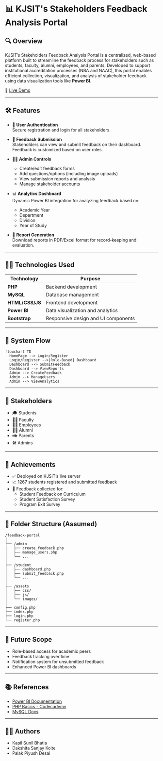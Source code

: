 
# 📊 KJSIT's Stakeholders Feedback Analysis Portal

## 🔍 Overview

KJSIT’s Stakeholders Feedback Analysis Portal is a centralized, web-based platform built to streamline the feedback process for stakeholders such as students, faculty, alumni, employees, and parents. Developed to support institutional accreditation processes (NBA and NAAC), this portal enables efficient collection, visualization, and analysis of stakeholder feedback using data visualization tools like **Power BI**.

🔗 [Live Demo](https://feedbackportal.kjsieit.in/)

---

## 🛠️ Features

- 🔐 **User Authentication**  
  Secure registration and login for all stakeholders.

- 📝 **Feedback Submission**  
  Stakeholders can view and submit feedback on their dashboard. Feedback is customized based on user roles.

- 🧑‍💼 **Admin Controls**  
  - Create/edit feedback forms  
  - Add questions/options (including image uploads)  
  - View submission reports and analysis  
  - Manage stakeholder accounts

- 📊 **Analytics Dashboard**  
  Dynamic Power BI integration for analyzing feedback based on:
  - Academic Year
  - Department
  - Division
  - Year of Study

- 🧾 **Report Generation**  
  Download reports in PDF/Excel format for record-keeping and evaluation.

---

## 👨‍💻 Technologies Used

| Technology        | Purpose                                  |
|-------------------|-------------------------------------------|
| **PHP**           | Backend development                      |
| **MySQL**         | Database management                      |
| **HTML/CSS/JS**   | Frontend development                     |
| **Power BI**      | Data visualization and analytics         |
| **Bootstrap**     | Responsive design and UI components      |

---

## 🔄 System Flow

```mermaid
flowchart TD
  HomePage --> Login/Register
  Login/Register -->|Role-Based| Dashboard
  Dashboard --> SubmitFeedback
  Dashboard --> ViewReports
  Admin --> CreateFeedback
  Admin --> ManageUsers
  Admin --> ViewAnalytics
```

---

## 👥 Stakeholders

- 🎓 Students  
- 👨‍🏫 Faculty  
- 🧑‍💼 Employees  
- 🧑‍🎓 Alumni  
- 👪 Parents  
- 🛠️ Admins

---

## 🧪 Achievements

- ✅ Deployed on KJSIT’s live server  
- 📈 1267 students registered and submitted feedback  
- 🧾 Feedback collected for:
  - Student Feedback on Curriculum  
  - Student Satisfaction Survey  
  - Program Exit Survey  

---

## 📁 Folder Structure (Assumed)

```
/feedback-portal
│
├── /admin
│   ├── create_feedback.php
│   ├── manage_users.php
│   └── ...
│
├── /student
│   ├── dashboard.php
│   ├── submit_feedback.php
│   └── ...
│
├── /assets
│   ├── css/
│   ├── js/
│   └── images/
│
├── config.php
├── index.php
├── login.php
└── register.php
```

---

## 🧠 Future Scope

- Role-based access for academic peers  
- Feedback tracking over time  
- Notification system for unsubmitted feedback  
- Enhanced Power BI dashboards

---

## 📚 References

- [Power BI Documentation](https://learn.microsoft.com/en-us/training/powerplatform/power-bi)  
- [PHP Basics - Codecademy](https://www.codecademy.com/learn/learn-php)  
- [MySQL Docs](https://dev.mysql.com/doc/refman/8.0/en/)  

---

## 👨‍💻 Authors

- Kapil Sunil Bhatia
- Dakshita Sanjay Kolte  
- Palak Piyush Desai  
